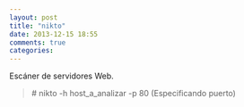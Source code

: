 ```yaml
---
layout: post
title: "nikto"
date: 2013-12-15 18:55
comments: true
categories: 
---
```

Escáner de servidores Web. 

>\# nikto -h host_a_analizar -p 80 (Especificando puerto)

